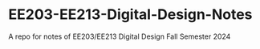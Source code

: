 # EE203-EE213-Digital-Design-Notes
A repo for notes of EE203/EE213 Digital Design Fall Semester 2024
